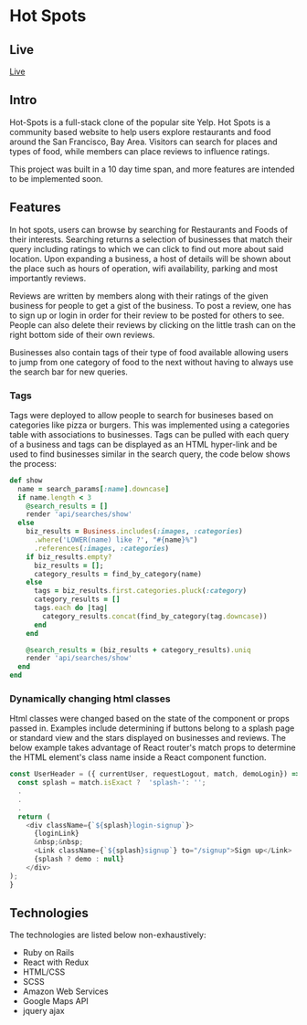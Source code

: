 
# Hot Spots

## Live
  [Live](https://hot-spots-app.herokuapp.com/#/)

## Intro

Hot-Spots is a full-stack clone of the popular site Yelp. Hot Spots is a community based website to help users explore restaurants and food around the San Francisco, Bay Area. Visitors can search for places and types of food, while members can place reviews to influence ratings.

This project was built in a 10 day time span, and more features are intended to be
implemented soon.

## Features

In hot spots, users can browse by searching for Restaurants and Foods of their interests.
Searching returns a selection of businesses that match their query including ratings
to which we can click to find out more about said location. Upon expanding a business,
a host of details will be shown about the place such as hours of operation,
wifi availability, parking and most importantly reviews.

Reviews are written by members along with their ratings of the given business
for people to get a gist of the business. To post a review, one has to sign up or
login in order for their review to be posted for others to see. People can also
delete their reviews by clicking on the little trash can on the right bottom side of
their own reviews.

Businesses also contain tags of their type of food available allowing users to
jump from one category of food to the next without having to always use the
search bar for new queries.

### Tags

Tags were deployed to allow people to search for busineses based on categories like pizza or burgers. This was implemented using a categories table with associations to businesses. Tags can be pulled with each query of a business and tags can be displayed as an HTML hyper-link and be used to find businesses similar in the search query, the code below shows the process:


``` ruby
def show
  name = search_params[:name].downcase]
  if name.length < 3
    @search_results = []
    render 'api/searches/show'
  else
    biz_results = Business.includes(:images, :categories)
      .where('LOWER(name) like ?', "#{name}%")
      .references(:images, :categories)
    if biz_results.empty?
      biz_results = [];
      category_results = find_by_category(name)
    else
      tags = biz_results.first.categories.pluck(:category)
      category_results = []
      tags.each do |tag|
        category_results.concat(find_by_category(tag.downcase))
      end
    end

    @search_results = (biz_results + category_results).uniq
    render 'api/searches/show'
  end
end
```

### Dynamically changing html classes

Html classes were changed based on the state of the component or props passed in. Examples include determining if buttons belong to a splash page or standard view and the stars displayed on businesses and reviews. The below example takes advantage of React router's match props to determine the HTML element's class name inside a React component function.

``` JavaScript
const UserHeader = ({ currentUser, requestLogout, match, demoLogin}) => {
  const splash = match.isExact ?  'splash-': '';
  .
  .
  .
  return (
    <div className={`${splash}login-signup`}>
      {loginLink}
      &nbsp;&nbsp;
      <Link className={`${splash}signup`} to="/signup">Sign up</Link>
      {splash ? demo : null}
    </div>
);
}
```


## Technologies

The technologies are listed below non-exhaustively:
* Ruby on Rails
* React with Redux
* HTML/CSS
* SCSS
* Amazon Web Services
* Google Maps API
* jquery ajax
